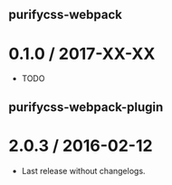 ## purifycss-webpack

0.1.0 / 2017-XX-XX
==================

  * TODO

## purifycss-webpack-plugin

2.0.3 / 2016-02-12
==================

  * Last release without changelogs.

